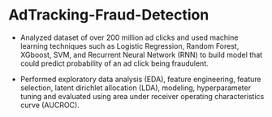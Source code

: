# AdTracking-Fraud-Detection

- Analyzed dataset of over 200 million ad clicks and used machine learning techniques such as Logistic Regression, Random Forest, XGboost, SVM, and Recurrent Neural Network (RNN) to build model that could predict probability of an ad click being fraudulent.

- Performed exploratory data analysis (EDA), feature engineering, feature selection, latent dirichlet allocation (LDA), modeling, hyperparameter tuning and evaluated using area under receiver operating characteristics curve (AUCROC).
